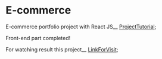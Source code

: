 # E-commerce
E-commerce portfolio project with React JS__
[ProjectTutorial](https://www.youtube.com/watch?v=jbfuzcrfjqQ&list=PLL9_aPC430RSsadtU3LJYuPr8XeCTd3M-&index=1&t=440s&ab_channel=GreatStack);

Front-end part completed!

For watching result this project__
[LinkForVisit](https://legogoua.github.io/E-commerce/);
